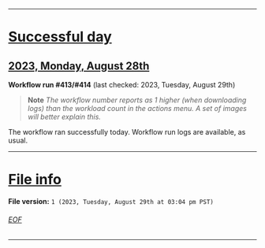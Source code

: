 
***

# [Successful day](#Successful-day)

## [2023, Monday, August 28th](#2023-Monday-August-28th)

**Workflow run #413/#414** (last checked: 2023, Tuesday, August 29th)

> **Note** _The workflow number reports as 1 higher (when downloading logs) than the workload count in the actions menu. A set of images will better explain this._

The workflow ran successfully today. Workflow run logs are available, as usual.

***

# [File info](#File-info)

**File version:** `1 (2023, Tuesday, August 29th at 03:04 pm PST)`

###### [EOF](#EOF)

***
